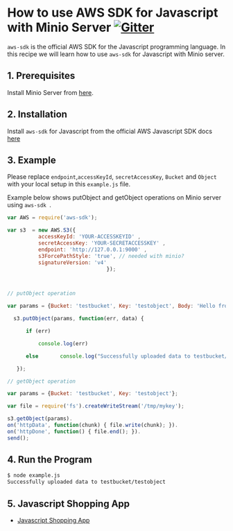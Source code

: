 # How to use AWS SDK for Javascript with Minio Server [![Gitter](https://badges.gitter.im/Join%20Chat.svg)](https://gitter.im/minio/minio?utm_source=badge&utm_medium=badge&utm_campaign=pr-badge&utm_content=badge)

`aws-sdk` is the official AWS SDK for the Javascript programming language. In this recipe we will learn how to use `aws-sdk` for Javascript with Minio server.

## 1. Prerequisites

Install Minio Server from [here](http://docs.minio.io/docs/minio).
 
## 2. Installation

Install `aws-sdk` for Javascript from the official AWS Javascript SDK docs [here](http://docs.aws.amazon.com/AWSJavaScriptSDK/guide/) 

## 3. Example

Please replace ``endpoint``,``accessKeyId``, ``secretAccessKey``, ``Bucket`` and ``Object`` with your local setup in this ``example.js`` file.

Example below shows putObject and getObject operations on Minio server using `aws-sdk `.

```javascript
var AWS = require('aws-sdk');

var s3  = new AWS.S3({
          accessKeyId: 'YOUR-ACCESSKEYID' ,
          secretAccessKey: 'YOUR-SECRETACCESSKEY' ,
          endpoint: 'http://127.0.0.1:9000' ,
          s3ForcePathStyle: 'true', // needed with minio?
          signatureVersion: 'v4'
                                });



// putObject operation

var params = {Bucket: 'testbucket', Key: 'testobject', Body: 'Hello from Minio!!'};

  s3.putObject(params, function(err, data) {

      if (err)

          console.log(err)

      else       console.log("Successfully uploaded data to testbucket/testobject");

   });

// getObject operation

var params = {Bucket: 'testbucket', Key: 'testobject'};

var file = require('fs').createWriteStream('/tmp/mykey');

s3.getObject(params).
on('httpData', function(chunk) { file.write(chunk); }).
on('httpDone', function() { file.end(); }).
send();

```

## 4. Run the Program

```sh
$ node example.js
Successfully uploaded data to testbucket/testobject
```
## 5. Javascript Shopping App

* [Javascript Shopping App](https://docs.minio.io/docs/javascript-shopping-app)
